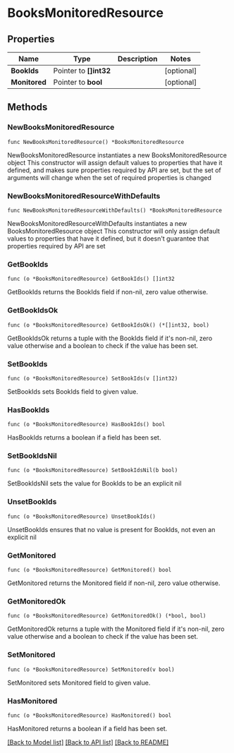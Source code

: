 # BooksMonitoredResource

## Properties

Name | Type | Description | Notes
------------ | ------------- | ------------- | -------------
**BookIds** | Pointer to **[]int32** |  | [optional] 
**Monitored** | Pointer to **bool** |  | [optional] 

## Methods

### NewBooksMonitoredResource

`func NewBooksMonitoredResource() *BooksMonitoredResource`

NewBooksMonitoredResource instantiates a new BooksMonitoredResource object
This constructor will assign default values to properties that have it defined,
and makes sure properties required by API are set, but the set of arguments
will change when the set of required properties is changed

### NewBooksMonitoredResourceWithDefaults

`func NewBooksMonitoredResourceWithDefaults() *BooksMonitoredResource`

NewBooksMonitoredResourceWithDefaults instantiates a new BooksMonitoredResource object
This constructor will only assign default values to properties that have it defined,
but it doesn't guarantee that properties required by API are set

### GetBookIds

`func (o *BooksMonitoredResource) GetBookIds() []int32`

GetBookIds returns the BookIds field if non-nil, zero value otherwise.

### GetBookIdsOk

`func (o *BooksMonitoredResource) GetBookIdsOk() (*[]int32, bool)`

GetBookIdsOk returns a tuple with the BookIds field if it's non-nil, zero value otherwise
and a boolean to check if the value has been set.

### SetBookIds

`func (o *BooksMonitoredResource) SetBookIds(v []int32)`

SetBookIds sets BookIds field to given value.

### HasBookIds

`func (o *BooksMonitoredResource) HasBookIds() bool`

HasBookIds returns a boolean if a field has been set.

### SetBookIdsNil

`func (o *BooksMonitoredResource) SetBookIdsNil(b bool)`

 SetBookIdsNil sets the value for BookIds to be an explicit nil

### UnsetBookIds
`func (o *BooksMonitoredResource) UnsetBookIds()`

UnsetBookIds ensures that no value is present for BookIds, not even an explicit nil
### GetMonitored

`func (o *BooksMonitoredResource) GetMonitored() bool`

GetMonitored returns the Monitored field if non-nil, zero value otherwise.

### GetMonitoredOk

`func (o *BooksMonitoredResource) GetMonitoredOk() (*bool, bool)`

GetMonitoredOk returns a tuple with the Monitored field if it's non-nil, zero value otherwise
and a boolean to check if the value has been set.

### SetMonitored

`func (o *BooksMonitoredResource) SetMonitored(v bool)`

SetMonitored sets Monitored field to given value.

### HasMonitored

`func (o *BooksMonitoredResource) HasMonitored() bool`

HasMonitored returns a boolean if a field has been set.


[[Back to Model list]](../README.md#documentation-for-models) [[Back to API list]](../README.md#documentation-for-api-endpoints) [[Back to README]](../README.md)


